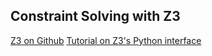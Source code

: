 ## **Constraint Solving with Z3**

[Z3 on Github](https://github.com/Z3Prover/z3)
[Tutorial on Z3's Python interface](https://ericpony.github.io/z3py-tutorial/guide-examples.htm)